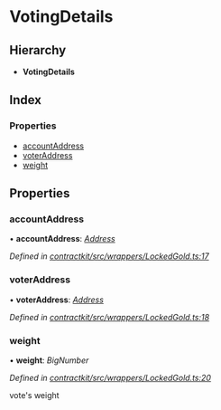 # VotingDetails

## Hierarchy

* **VotingDetails**

## Index

### Properties

* [accountAddress](_wrappers_lockedgold_.votingdetails.md#accountaddress)
* [voterAddress](_wrappers_lockedgold_.votingdetails.md#voteraddress)
* [weight](_wrappers_lockedgold_.votingdetails.md#weight)

## Properties

### accountAddress

• **accountAddress**: [_Address_](../external-modules/_base_.md#address)

_Defined in_ [_contractkit/src/wrappers/LockedGold.ts:17_](https://github.com/celo-org/celo-monorepo/blob/master/packages/contractkit/src/wrappers/LockedGold.ts#L17)

### voterAddress

• **voterAddress**: [_Address_](../external-modules/_base_.md#address)

_Defined in_ [_contractkit/src/wrappers/LockedGold.ts:18_](https://github.com/celo-org/celo-monorepo/blob/master/packages/contractkit/src/wrappers/LockedGold.ts#L18)

### weight

• **weight**: _BigNumber_

_Defined in_ [_contractkit/src/wrappers/LockedGold.ts:20_](https://github.com/celo-org/celo-monorepo/blob/master/packages/contractkit/src/wrappers/LockedGold.ts#L20)

vote's weight

